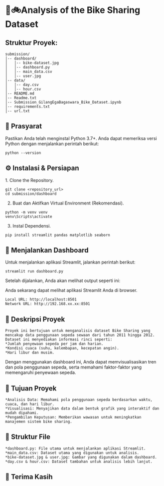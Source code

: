 # 🔗🚲Analysis of the Bike Sharing Dataset

## Struktur Proyek:
```
submission/
│-- dashboard/
│   │-- bike-dataset.jpg
│   │-- dashboard.py
│   │-- main_data.csv
│   │-- user.jpg
│-- data/
│   │-- day.csv
│   │-- hour.csv
│-- README.md
│-- Readme.txt
│-- Submission_GilangEgaBagaswara_Bike_Dataset.ipynb
│-- requirements.txt
│-- url.txt

```
## 🔧 Prasyarat
Pastikan Anda telah menginstal Python 3.7+. Anda dapat memeriksa versi Python dengan menjalankan perintah berikut:
```
python --version
```
## ⚙️ Instalasi & Persiapan
1️. Clone the Repository.
```
git clone <repository_url>
cd submission/dashboard
```
2. Buat dan Aktifkan Virtual Environment (Rekomendasi).
```
python -m venv venv
venv\Scripts\activate
```
3. Instal Dependensi.
```
pip install streamlit pandas matplotlib seaborn
```
## 🚀 Menjalankan Dashboard
Untuk menjalankan aplikasi Streamlit, jalankan perintah berikut:
```
streamlit run dashboard.py
```
Setelah dijalankan, Anda akan melihat output seperti ini:

Anda sekarang dapat melihat aplikasi Streamlit Anda di browser.
```
Local URL: http://localhost:8501
Network URL: http://192.168.xx.xx:8501

```
## 📝 Deskripsi Proyek
```
Proyek ini bertujuan untuk menganalisis dataset Bike Sharing yang mencakup data penggunaan sepeda sewaan dari tahun 2011 hingga 2012. Dataset ini menyediakan informasi rinci seperti:
*Jumlah penyewaan sepeda per jam dan harian.
*Kondisi cuaca (suhu, kelembapan, kecepatan angin).
*Hari libur dan musim.
```
Dengan menggunakan dashboard ini, Anda dapat memvisualisasikan tren dan pola penggunaan sepeda, serta memahami faktor-faktor yang memengaruhi penyewaan sepeda.


## 🎯 Tujuan Proyek
```
*Analisis Data: Memahami pola penggunaan sepeda berdasarkan waktu, cuaca, dan hari libur.
*Visualisasi: Menyajikan data dalam bentuk grafik yang interaktif dan mudah dipahami.
*Pengambilan Keputusan: Memberikan wawasan untuk meningkatkan manajemen sistem bike sharing.
```

## 📂 Struktur File
```
*dashboard.py: File utama untuk menjalankan aplikasi Streamlit.
*main_data.csv: Dataset utama yang digunakan untuk analisis.
*bike-dataset.jpg & user.jpg: Gambar yang digunakan dalam dashboard.
*day.csv & hour.csv: Dataset tambahan untuk analisis lebih lanjut.
```

## 🙏 Terima Kasih


